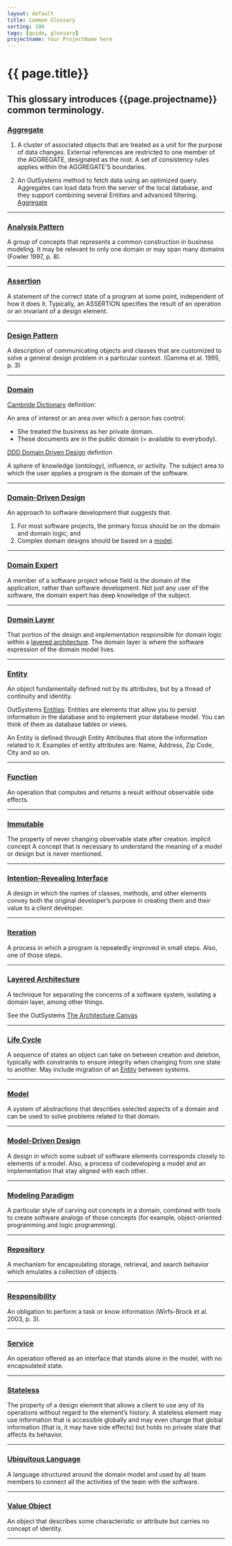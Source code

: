 ```yaml
---
layout: default
title: Common Glossary
sorting: 100
tags: [guide, glossary]
projectname: Your ProjectName here
---
```


# {{ page.title}}

## This glossary introduces {{page.projectname}} common terminology.

### [Aggregate](#aggregate)

1. A cluster of associated objects that are treated as a unit for the purpose of data changes. External references are restricted to one member of the AGGREGATE, designated as the root. A set of consistency rules applies within the AGGREGATE’S boundaries.

1. An OutSystems method to fetch data using an optimized query. Aggregates can load data from the server of the local database, and they support combining several Entities and advanced filtering. [Aggregate](https://success.outsystems.com/Documentation/11/Reference/OutSystems_Language/Data/Handling_Data/Queries/Aggregate)

---

### [Analysis Pattern](#analysis-pattern)

A group of concepts that represents a common construction in business modeling. It may be relevant to only one domain or may span many domains (Fowler 1997, p. 8).

---

### [Assertion](#assertion)

A statement of the correct state of a program at some point, independent of how it does it. Typically, an ASSERTION specifies the result of an operation or an invariant of a design element.

---

### [Design Pattern](#design-Pattern)

A description of communicating objects and classes that are customized to solve a general design problem in a particular context. (Gamma et al. 1995, p. 3)

---

### [Domain](#domain)

[Cambride Dictionary](https://dictionary.cambridge.org/dictionary/english/domain) definition:

An area of interest or an area over which a person has control:

* She treated the business as her private domain.
* These documents are in the public domain (= available to everybody).

[DDD Domain Driven Design](https://en.wikipedia.org/wiki/Domain-driven_design) defintion

A sphere of knowledge (ontology), influence, or activity. The subject area to which the user applies a program is the domain of the software.

---

### [Domain-Driven Design](#domain-driven-design)

An approach to software development that suggests that:

1. For most software projects, the primary focus should be on the domain and domain logic; and
1. Complex domain designs should be based on a [model](#model).

---

### [Domain Expert](#domain-expert)

A member of a software project whose field is the domain of the application, rather than software development. Not just any user of the software, the domain expert has deep knowledge of the subject.

---

### [Domain Layer](#domain-layer)

That portion of the design and implementation responsible for domain logic within a [layered architecture](#layered-architecture). The domain layer is where the software expression of the domain model lives.

---

### [Entity](#entity)

An object fundamentally defined not by its attributes, but by a thread of continuity and identity.

OutSystems [Entities](https://success.outsystems.com/Documentation/11/Developing_an_Application/Use_Data/Data_Modeling/Entities): Entities are elements that allow you to persist information in the database and to implement your database model. You can think of them as database tables or views.

An Entity is defined through Entity Attributes that store the information related to it. Examples of entity attributes are: Name, Address, Zip Code, City and so on.

---

### [Function](#function)

An operation that computes and returns a result without observable side effects.

---

### [Immutable](#immutable)

The property of never changing observable state after creation. implicit concept A concept that is necessary to understand the meaning of a model or design but is never mentioned.

---

### [Intention-Revealing Interface](#intention-revealing-interface)

A design in which the names of classes, methods, and other elements convey both the original developer’s purpose in creating them and their value to a client developer.

---

### [Iteration](#iteration)

A process in which a program is repeatedly improved in small steps. Also, one of those steps.

---

### [Layered Architecture](#layered-architecture)

A technique for separating the concerns of a software system, isolating a domain layer, among other things.

See the OutSystems [The Architecture Canvas](https://success.outsystems.com/Support/Enterprise_Customers/Maintenance_and_Operations/Designing_the_Architecture_of_Your_OutSystems_Applications/The_Architecture_Canvas)

---

### [Life Cycle](#life-cycle)

A sequence of states an object can take on between creation and deletion, typically with constraints to ensure integrity when changing from one state to another. May include migration of an [Entity](#entity) between systems.

---

### [Model](#model)

A system of abstractions that describes selected aspects of a domain and can be used to solve problems related to that domain.

---

### [Model-Driven Design](#model-driven-design)

A design in which some subset of software elements corresponds closely to elements of a model. Also, a process of codeveloping a model and an implementation that stay aligned with each other.

---

### [Modeling Paradigm](#modeling-paradigm)

A particular style of carving out concepts in a domain, combined with tools to create software analogs of those concepts (for example, object-oriented programming and logic programming).

---

### [Repository](#repository)

A mechanism for encapsulating storage, retrieval, and search behavior which emulates a collection of objects.

---

### [Responsibility](#responsibility)

An obligation to perform a task or know information (Wirfs-Brock et al. 2003, p. 3).

---

### [Service](#service)

An operation offered as an interface that stands alone in the model, with no encapsulated state.

---

### [Stateless](#Stateless)

The property of a design element that allows a client to use any of its operations without regard to the element’s history. A stateless element may use information that is accessible globally and may even change that global information (that is, it may have side effects) but holds no private state that affects its behavior.

---

### [Ubiquitous Language](#ubiquitous-language)

A language structured around the domain model and used by all team members to connect all the activities of the team with the software.

---

### [Value Object](#value-object)

An object that describes some characteristic or attribute but carries no concept of identity.

---
